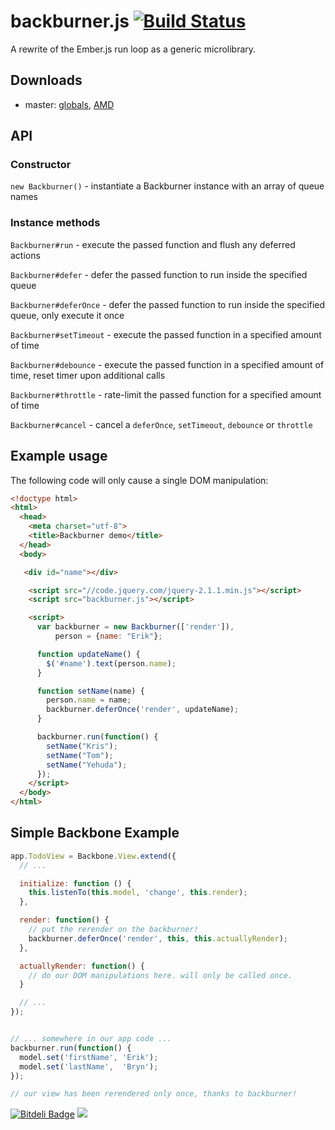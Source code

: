 # backburner.js [![Build Status](https://travis-ci.org/ebryn/backburner.js.png?branch=master)](https://travis-ci.org/ebryn/backburner.js)
A rewrite of the Ember.js run loop as a generic microlibrary.


## Downloads

* master: [globals](http://builds.emberjs.com.s3.amazonaws.com/backburner.js/lastest/backburner.js), [AMD](http://builds.emberjs.com.s3.amazonaws.com/backburner.js/lastest/backburner.amd.js)


## API

### Constructor

`new Backburner()` - instantiate a Backburner instance with an array of queue names

### Instance methods

`Backburner#run` - execute the passed function and flush any deferred actions

`Backburner#defer` - defer the passed function to run inside the specified queue

`Backburner#deferOnce` - defer the passed function to run inside the specified queue, only execute it once

`Backburner#setTimeout` - execute the passed function in a specified amount of time

`Backburner#debounce` - execute the passed function in a specified amount of time, reset timer upon additional calls

`Backburner#throttle` - rate-limit the passed function for a specified amount of time

`Backburner#cancel` - cancel a `deferOnce`, `setTimeout`, `debounce` or `throttle`

## Example usage

The following code will only cause a single DOM manipulation:

```html
<!doctype html>
<html>
  <head>
    <meta charset="utf-8">
    <title>Backburner demo</title>
  </head>
  <body>

   <div id="name"></div>

    <script src="//code.jquery.com/jquery-2.1.1.min.js"></script>
    <script src="backburner.js"></script>

    <script>
      var backburner = new Backburner(['render']),
          person = {name: "Erik"};

      function updateName() {
        $('#name').text(person.name);
      }

      function setName(name) {
        person.name = name;
        backburner.deferOnce('render', updateName);
      }

      backburner.run(function() {
        setName("Kris");
        setName("Tom");
        setName("Yehuda");
      });
    </script>
  </body>
</html>
```

## Simple Backbone Example

```javascript
app.TodoView = Backbone.View.extend({
  // ...

  initialize: function () {
    this.listenTo(this.model, 'change', this.render);
  },

  render: function() {
    // put the rerender on the backburner!
    backburner.deferOnce('render', this, this.actuallyRender);
  },

  actuallyRender: function() {
    // do our DOM manipulations here. will only be called once.
  }

  // ...
});


// ... somewhere in our app code ...
backburner.run(function() {
  model.set('firstName', 'Erik');
  model.set('lastName',  'Bryn');
});

// our view has been rerendered only once, thanks to backburner!

```

[![Bitdeli Badge](https://d2weczhvl823v0.cloudfront.net/ebryn/backburner.js/trend.png)](https://bitdeli.com/free "Bitdeli Badge")
![](https://d3oi6fmp1dfbdb.cloudfront.net/g.gif?repo=ebryn/backburner.js)
